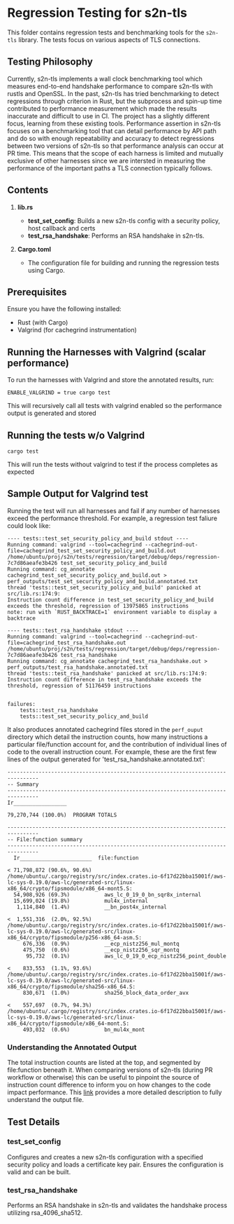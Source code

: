 # Regression Testing for s2n-tls

This folder contains regression tests and benchmarking tools for the `s2n-tls` library. The tests focus on various aspects of TLS connections.

## Testing Philosophy

Currently, s2n-tls implements a wall clock benchmarking tool which measures end-to-end handshake performance to compare s2n-tls with rustls and OpenSSL. In the past, s2n-tls has tried benchmarking to detect regressions through criterion in Rust, but the subprocess and spin-up time contributed to performance measurement which made the results inaccurate and difficult to use in CI. The project has a slightly different focus, learning from these existing tools. Performance assertion in s2n-tls focuses on a benchmarking tool that can detail performance by API path and do so with enough repeatability and accuracy to detect regressions between two versions of s2n-tls so that performance analysis can occur at PR time. This means that the scope of each harness is limited and mutually exclusive of other harnesses since we are intersted in measuring the performance of the important paths a TLS connection typically follows. 
## Contents

1. **lib.rs**
   - **test_set_config**: Builds a new s2n-tls config with a security policy, host callback and certs
   - **test_rsa_handshake**: Performs an RSA handshake in s2n-tls.

2. **Cargo.toml**
   - The configuration file for building and running the regression tests using Cargo.


## Prerequisites

Ensure you have the following installed:
- Rust (with Cargo)
- Valgrind (for cachegrind instrumentation)

## Running the Harnesses with Valgrind (scalar performance)
To run the harnesses with Valgrind and store the annotated results, run:

```
ENABLE_VALGRIND = true cargo test
```

This will recursively call all tests with valgrind enabled so the performance output is generated and stored
## Running the tests w/o Valgrind

```
cargo test
```

This will run the tests without valgrind to test if the process completes as expected
## Sample Output for Valgrind test

Running the test will run all harnesses and fail if any number of harnesses exceed the performance threshold. For example, a regression test faliure could look like:
```
---- tests::test_set_security_policy_and_build stdout ----
Running command: valgrind --tool=cachegrind --cachegrind-out-file=cachegrind_test_set_security_policy_and_build.out /home/ubuntu/proj/s2n/tests/regression/target/debug/deps/regression-7c7d86aeafe3b426 test_set_security_policy_and_build
Running command: cg_annotate cachegrind_test_set_security_policy_and_build.out > perf_outputs/test_set_security_policy_and_build.annotated.txt
thread 'tests::test_set_security_policy_and_build' panicked at src/lib.rs:174:9:
Instruction count difference in test_set_security_policy_and_build exceeds the threshold, regression of 13975865 instructions
note: run with `RUST_BACKTRACE=1` environment variable to display a backtrace

---- tests::test_rsa_handshake stdout ----
Running command: valgrind --tool=cachegrind --cachegrind-out-file=cachegrind_test_rsa_handshake.out /home/ubuntu/proj/s2n/tests/regression/target/debug/deps/regression-7c7d86aeafe3b426 test_rsa_handshake
Running command: cg_annotate cachegrind_test_rsa_handshake.out > perf_outputs/test_rsa_handshake.annotated.txt
thread 'tests::test_rsa_handshake' panicked at src/lib.rs:174:9:
Instruction count difference in test_rsa_handshake exceeds the threshold, regression of 51176459 instructions


failures:
    tests::test_rsa_handshake
    tests::test_set_security_policy_and_build
```

It also produces annotated cachegrind files stored in the `perf_ouput` directory which detail the instruction counts, how many instructions a particular file/function account for, and the contribution of individual lines of code to the overall instruction count. For example, these are the first few lines of the output generated for 'test_rsa_handshake.annotated.txt':

```
--------------------------------------------------------------------------------
-- Summary
--------------------------------------------------------------------------------
Ir_________________ 

79,270,744 (100.0%)  PROGRAM TOTALS

--------------------------------------------------------------------------------
-- File:function summary
--------------------------------------------------------------------------------
  Ir_______________________  file:function

< 71,798,872 (90.6%, 90.6%)  /home/ubuntu/.cargo/registry/src/index.crates.io-6f17d22bba15001f/aws-lc-sys-0.19.0/aws-lc/generated-src/linux-x86_64/crypto/fipsmodule/x86_64-mont5.S:
  54,908,926 (69.3%)           aws_lc_0_19_0_bn_sqr8x_internal
  15,699,024 (19.8%)           mul4x_internal
   1,114,840  (1.4%)           __bn_post4x_internal

<  1,551,316  (2.0%, 92.5%)  /home/ubuntu/.cargo/registry/src/index.crates.io-6f17d22bba15001f/aws-lc-sys-0.19.0/aws-lc/generated-src/linux-x86_64/crypto/fipsmodule/p256-x86_64-asm.S:
     676,336  (0.9%)           __ecp_nistz256_mul_montq
     475,750  (0.6%)           __ecp_nistz256_sqr_montq
      95,732  (0.1%)           aws_lc_0_19_0_ecp_nistz256_point_double

<    833,553  (1.1%, 93.6%)  /home/ubuntu/.cargo/registry/src/index.crates.io-6f17d22bba15001f/aws-lc-sys-0.19.0/aws-lc/generated-src/linux-x86_64/crypto/fipsmodule/sha256-x86_64.S:
     830,671  (1.0%)           sha256_block_data_order_avx

<    557,697  (0.7%, 94.3%)  /home/ubuntu/.cargo/registry/src/index.crates.io-6f17d22bba15001f/aws-lc-sys-0.19.0/aws-lc/generated-src/linux-x86_64/crypto/fipsmodule/x86_64-mont.S:
     493,032  (0.6%)           bn_mul4x_mont

```

### Understanding the Annotated Output
The total instruction counts are listed at the top, and segmented by file:function beneath it. When comparing versions of s2n-tls (during PR workflow or otherwise) this can be useful to pinpoint the source of instruction count difference to inform you on how changes to the code impact performance. This [link](https://valgrind.org/docs/manual/cg-manual.html#cg-manual.running-cg_annotate:~:text=Information%20Source%20Code%20Documentation%20Contact%20How%20to%20Help%20Gallery,5.2.3.%C2%A0Running%20cg_annotate,-Before%20using%20cg_annotate) provides a more detailed description to fully understand the output file. 

## Test Details

### test_set_config

Configures and creates a new s2n-tls configuration with a specified security policy and loads a certificate key pair. Ensures the configuration is valid and can be built.

### test_rsa_handshake

Performs an RSA handshake in s2n-tls and validates the handshake process utilizing rsa_4096_sha512.
